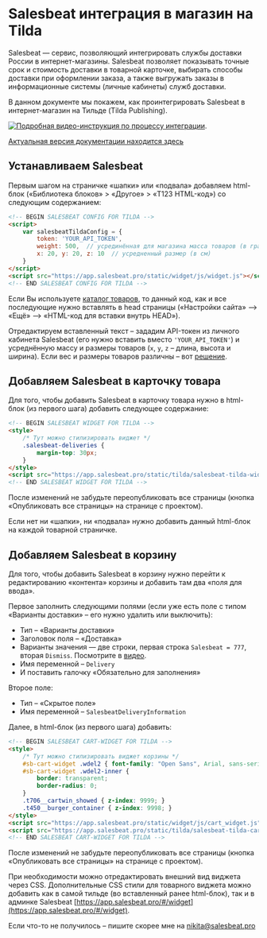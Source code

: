 # Salesbeat интеграция в магазин на Tilda

Salesbeat — сервис, позволяющий интегрировать службы доставки России в интернет-магазины.
Salesbeat позволяет показывать точные срок и стоимость доставки в товарной карточке,
выбирать способы доставки при оформлении заказа, а также выгружать заказы в информационные
системы (личные кабинеты) служб доставки.

В данном документе мы покажем, как проинтегрировать Salesbeat в интернет-магазин
на Тильде (Tilda Publishing).

[![Подробная видео-инструкция по процессу интеграции](https://img.youtube.com/vi/G1x2gP7TVx0/0.jpg)](https://www.youtube.com/watch?v=G1x2gP7TVx0).

[Актуальная версия документации находится здесь](https://salesbeat.pro/integrations/tilda)


## Устанавливаем Salesbeat

Первым шагом на страничке «шапки» или «подвала» добавляем
html-блок («Библиотека блоков» > «Другое» > «T123 HTML-код») со следующим содержанием:


```html
<!-- BEGIN SALESBEAT CONFIG FOR TILDA -->
<script>
    var salesbeatTildaConfig = {
        token: 'YOUR_API_TOKEN',
        weight: 500,  // усрединённая для магазина масса товаров (в граммах)
        x: 20, y: 20, z: 10  // усредненный размер (в см)
    }
</script>
<script src="https://app.salesbeat.pro/static/widget/js/widget.js"></script>
<!-- END SALESBEAT CONFIG FOR TILDA -->
```

Если Вы используете [каталог товаров](http://blog.tilda.cc/catalog), то данный код, как и все последующие
нужно вставлять в head страницы («Настройки сайта» –> «Ещё» –> «HTML-код для вставки внутрь HEAD»).

Отредактируем вставленный текст – зададим API-токен из личного кабинета Salesbeat (его нужно вставить
вместо `'YOUR_API_TOKEN'`) и усреднённую массу и размеры товаров (`x`, `y`, `z` – длина, высота и ширина).
Если вес и размеры товаров различны – вот [решение](https://salesbeat.pro/integrations/tilda/extended#different-weight-and-sizes).


## Добавляем Salesbeat в карточку товара

Для того, чтобы добавить Salesbeat в карточку товара нужно в html-блок (из первого шага) добавить следующее содержание:

```html
<!-- BEGIN SALESBEAT WIDGET FOR TILDA -->
<style>
    /* Тут можно стилизировать виджет */
    .salesbeat-deliveries {
        margin-top: 30px;
    }
</style>
<script src="https://app.salesbeat.pro/static/tilda/salesbeat-tilda-widget-v1.0.js"></script>
<!-- END SALESBEAT WIDGET FOR TILDA -->
```

После изменений не забудьте переопубликовать все страницы (кнопка «Опубликовать все страницы» на странице с проектом).

Если нет ни «шапки», ни «подвала» нужно добавить данный html-блок на каждой товарной страничке.


## Добавляем Salesbeat в корзину

Для того, чтобы добавить Salesbeat в корзину нужно перейти к редактированию «контента» корзины и добавить там два «поля для ввода».

Первое заполнить следующими полями (если уже есть поле с типом «Варианты доставки» – его нужно удалить или выключить):
  * Тип – «Варианты доставки»
  * Заголовок поля – «Доставка»
  * Варианты значения — две строки, первая строка `Salesbeat = 777`, вторая `Dismiss`. Посмотрите в 
[видео](https://www.youtube.com/watch?v=G1x2gP7TVx0).
  * Имя переменной – `Delivery`
  * И поставить галочку «Обязательно для заполнения»

Второе поле:
  * Тип – «Скрытое поле»
  * Имя переменной – `SalesbeatDeliveryInformation`

Далее, в html-блок (из первого шага) добавить:

```html
<!-- BEGIN SALESBEAT CART-WIDGET FOR TILDA -->
<style>
    /* Тут можно стилизировать виджет корзины */
    #sb-cart-widget .wdel2 { font-family: "Open Sans", Arial, sans-serif; }
    #sb-cart-widget .wdel2-inner {
        border: transparent;
        border-radius: 0;
    }
    .t706__cartwin_showed { z-index: 9999; }
    .t450__burger_container { z-index: 9998; }
</style>
<script src="https://app.salesbeat.pro/static/widget/js/cart_widget.js"></script>
<script src="https://app.salesbeat.pro/static/tilda/salesbeat-tilda-cart-widget-v1.0.js"></script>
<!-- END SALESBEAT CART-WIDGET FOR TILDA -->
```

После изменений не забудьте переопубликовать все страницы (кнопка «Опубликовать все страницы» на странице с проектом).


При необходимости можно отредактировать внешний вид виджета через CSS. Дополнительные CSS стили для товарного виджета можно добавить как в самой тильде (во вставленный ранее html-блок), так и в админке Salesbeat [https://app.salesbeat.pro/#/widget](https://app.salesbeat.pro/#/widget).

Если что-то не получилось – пишите скорее мне на nikita@salesbeat.pro
